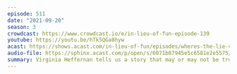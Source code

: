 ```yaml
---
episode: 511
date: "2021-09-20"
season: 3
crowdcast: https://www.crowdcast.io/e/in-lieu-of-fun-episode-139
youtube: https://youtu.be/hTk5QGa8hyw
acast: https://shows.acast.com/in-lieu-of-fun/episodes/wheres-the-lie-virginia-heffernan
audio-file: https://sphinx.acast.com/p/open/s/6071b87945e5c6581e2e5575/e/614b9d9a29d566001531b42f/media.mp3
summary: Virginia Heffernan tells us a story that may or may not be true
---
```

